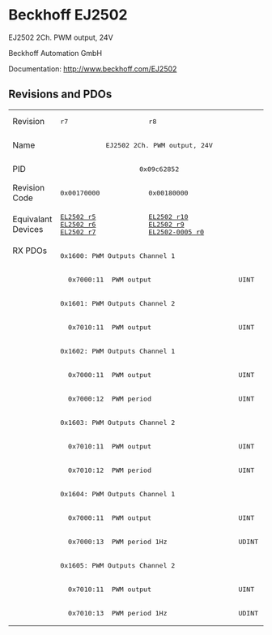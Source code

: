 # Beckhoff EJ2502

EJ2502 2Ch. PWM output, 24V

Beckhoff Automation GmbH

Documentation: <a href="http://www.beckhoff.com/EJ2502">http://www.beckhoff.com/EJ2502</a>

## Revisions and PDOs
<table>
<tr >
<td class="first">Revision</td>
<td ><pre>r7</pre></td>
<td ><pre>r8</pre></td>
</tr>
<tr >
<td class="first">Name</td>
<td  colspan=2 align="center"><pre>EJ2502 2Ch. PWM output, 24V</pre></td>
</tr>
<tr >
<td class="first">PID</td>
<td  colspan=2 align="center"><pre>0x09c62852</pre></td>
</tr>
<tr >
<td class="first">Revision Code</td>
<td ><pre>0x00170000</pre></td>
<td ><pre>0x00180000</pre></td>
</tr>
<tr >
<td class="first">Equivalant Devices</td>
<td ><pre><a href="EL2502">EL2502 r5</a><br/><a href="EL2502">EL2502 r6</a><br/><a href="EL2502">EL2502 r7</a></pre></td>
<td ><pre><a href="EL2502">EL2502 r10</a><br/><a href="EL2502">EL2502 r9</a><br/><a href="EL2502-0005">EL2502-0005 r0</a></pre></td>
</tr>
<tr class="rxpdo pdosection">
<td class="first" rowspan=16 valign=top>RX PDOs</td>
<td colspan=2 align="left"><pre>0x1600: PWM Outputs Channel 1</pre></td>
<td></td>
</tr>
<tr class="rxpdo">
<td  colspan=2 align="left"><pre>  0x7000:11  PWM output                      UINT</pre></td>
</tr>
<tr class="rxpdo pdosection">
<td  colspan=2 align="left"><pre>0x1601: PWM Outputs Channel 2</pre></td>
</tr>
<tr class="rxpdo">
<td  colspan=2 align="left"><pre>  0x7010:11  PWM output                      UINT</pre></td>
</tr>
<tr class="rxpdo pdosection">
<td  colspan=2 align="left"><pre>0x1602: PWM Outputs Channel 1</pre></td>
</tr>
<tr class="rxpdo">
<td  colspan=2 align="left"><pre>  0x7000:11  PWM output                      UINT</pre></td>
</tr>
<tr class="rxpdo">
<td  colspan=2 align="left"><pre>  0x7000:12  PWM period                      UINT</pre></td>
</tr>
<tr class="rxpdo pdosection">
<td  colspan=2 align="left"><pre>0x1603: PWM Outputs Channel 2</pre></td>
</tr>
<tr class="rxpdo">
<td  colspan=2 align="left"><pre>  0x7010:11  PWM output                      UINT</pre></td>
</tr>
<tr class="rxpdo">
<td  colspan=2 align="left"><pre>  0x7010:12  PWM period                      UINT</pre></td>
</tr>
<tr class="rxpdo pdosection">
<td  colspan=2 align="left"><pre>0x1604: PWM Outputs Channel 1</pre></td>
</tr>
<tr class="rxpdo">
<td  colspan=2 align="left"><pre>  0x7000:11  PWM output                      UINT</pre></td>
</tr>
<tr class="rxpdo">
<td  colspan=2 align="left"><pre>  0x7000:13  PWM period 1Hz                  UDINT</pre></td>
</tr>
<tr class="rxpdo pdosection">
<td  colspan=2 align="left"><pre>0x1605: PWM Outputs Channel 2</pre></td>
</tr>
<tr class="rxpdo">
<td  colspan=2 align="left"><pre>  0x7010:11  PWM output                      UINT</pre></td>
</tr>
<tr class="rxpdo">
<td  colspan=2 align="left"><pre>  0x7010:13  PWM period 1Hz                  UDINT</pre></td>
</tr>
</table>
